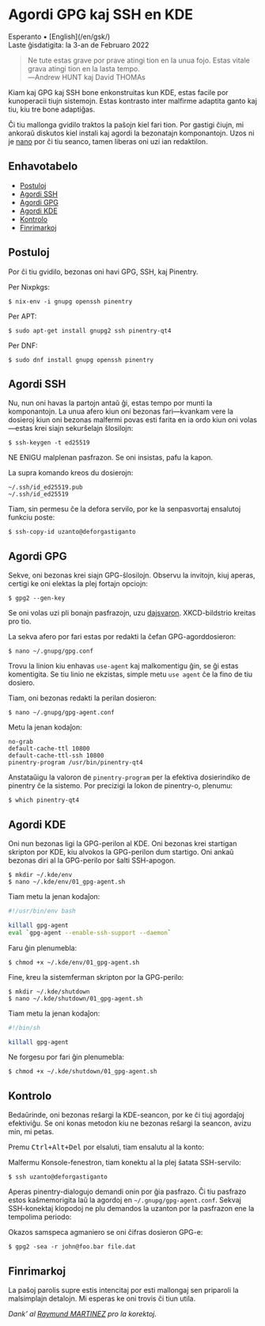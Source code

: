 Agordi GPG kaj SSH en KDE
=========================

<div class="center">Esperanto ▪ [English](/en/gsk/)</div>
<div class="center">Laste ĝisdatigita: la 3-an de Februaro 2022</div>

>Ne tute estas grave por prave atingi tion en la unua fojo. Estas vitale grava atingi tion en la
>lasta tempo.<br>
>―Andrew HUNT kaj David THOMAs

Kiam kaj GPG kaj SSH bone enkonstruitas kun KDE, estas facile por kunoperacii tiujn
sistemojn. Estas kontrasto inter malfirme adaptita ganto kaj tiu, kiu tre bone adaptiĝas.

Ĉi tiu mallonga gvidilo traktos la paŝojn kiel fari tion. Por gastigi ĉiujn, mi ankoraŭ diskutos
kiel instali kaj agordi la bezonatajn komponantojn. Uzos ni je [nano](https://www.nano-editor.org/)
por ĉi tiu seanco, tamen liberas oni uzi ian redaktilon.


<a name="et"></a>Enhavotabelo
-----------------------------

- [Postuloj](#postuloj)
- [Agordi SSH](#ssh)
- [Agordi GPG](#gpg)
- [Agordi KDE](#kde)
- [Kontrolo](#kontrolo)
- [Finrimarkoj](#finrimarkoj)


<a name="postuloj"></a>Postuloj
-------------------------------

Por ĉi tiu gvidilo, bezonas oni havi GPG, SSH, kaj Pinentry.

Per Nixpkgs:

    $ nix-env -i gnupg openssh pinentry

Per APT:

    $ sudo apt-get install gnupg2 ssh pinentry-qt4

Per DNF:

    $ sudo dnf install gnupg openssh pinentry


<a name="ssh"></a>Agordi SSH
----------------------------

Nu, nun oni havas la partojn antaŭ ĝi, estas tempo por munti la komponantojn. La unua afero kiun oni
bezonas fari—kvankam vere la dosieroj kiun oni bezonas malfermi povas esti farita en ia ordo kiun oni
volas—estas krei siajn sekurŝelajn ŝlosilojn:

    $ ssh-keygen -t ed25519

NE ENIGU malplenan pasfrazon. Se oni insistas, pafu la kapon.

La supra komando kreos du dosierojn:

    ~/.ssh/id_ed25519.pub
    ~/.ssh/id_ed25519

Tiam, sin permesu ĉe la defora servilo, por ke la senpasvortaj ensalutoj funkciu poste:

    $ ssh-copy-id uzanto@deforgastiganto


<a name="gpg"></a>Agordi GPG
----------------------------

Sekve, oni bezonas krei siajn GPG-ŝlosilojn. Observu la invitojn, kiuj aperas, certigi ke oni
elektas la plej fortajn opciojn:

    $ gpg2 --gen-key

Se oni volas uzi pli bonajn pasfrazojn, uzu
[dajsvaron](http://world.std.com/~reinhold/diceware.html). XKCD-bildstrio kreitas pro tio.

La sekva afero por fari estas por redakti la ĉefan GPG-agorddosieron:

    $ nano ~/.gnupg/gpg.conf

Trovu la linion kiu enhavas `use-agent` kaj malkomentigu ĝin, se ĝi estas komentigita. Se tiu linio
ne ekzistas, simple metu `use agent` ĉe la fino de tiu dosiero.

Tiam, oni bezonas redakti la perilan dosieron:

    $ nano ~/.gnupg/gpg-agent.conf

Metu la jenan kodaĵon:

    no-grab
    default-cache-ttl 10800
    default-cache-ttl-ssh 10800
    pinentry-program /usr/bin/pinentry-qt4

Anstataŭigu la valoron de `pinentry-program` per la efektiva dosierindiko de pinentry ĉe la
sistemo. Por precizigi la lokon de pinentry-o, plenumu:

    $ which pinentry-qt4


<a name="kde"></a>Agordi KDE
----------------------------

Oni nun bezonas ligi la GPG-perilon al KDE. Oni bezonas krei startigan skripton por KDE, kiu
alvokos la GPG-perilon dum startigo. Oni ankaŭ bezonas diri al la GPG-perilo por ŝalti SSH-apogon.

    $ mkdir ~/.kde/env
    $ nano ~/.kde/env/01_gpg-agent.sh

Tiam metu la jenan kodaĵon:

```bash
#!/usr/bin/env bash

killall gpg-agent
eval `gpg-agent --enable-ssh-support --daemon`
```

Faru ĝin plenumebla:

    $ chmod +x ~/.kde/env/01_gpg-agent.sh

Fine, kreu la sistemferman skripton por la GPG-perilo:

    $ mkdir ~/.kde/shutdown
    $ nano ~/.kde/shutdown/01_gpg-agent.sh

Tiam metu la jenan kodaĵon:

```bash
#!/bin/sh

killall gpg-agent
```

Ne forgesu por fari ĝin plenumebla:

    $ chmod +x ~/.kde/shutdown/01_gpg-agent.sh


<a name="kontrolo"></a>Kontrolo
-------------------------------

Bedaŭrinde, oni bezonas reŝargi la KDE-seancon, por ke ĉi tiuj agordaĵoj efektiviĝu. Se oni konas
metodon kiu ne bezonas reŝargi la seancon, avizu min, mi petas.

Premu <kbd>Ctrl+Alt+Del</kbd> por elsaluti, tiam ensalutu al la konto:

Malfermu Konsole-fenestron, tiam konektu al la plej ŝatata SSH-servilo:

    $ ssh uzanto@deforgastiganto

Aperas pinentry-dialogujo demandi onin por ĝia pasfrazo. Ĉi tiu pasfrazo estos kaŝmemorigita laŭ
la agordoj en `~/.gnupg/gpg-agent.conf`. Sekvaj SSH-konektaj klopodoj ne plu demandos la
uzanton por la pasfrazon ene la tempolima periodo:

Okazos samspeca agmaniero se oni ĉifras dosieron GPG-e:

    $ gpg2 -sea -r john@foo.bar file.dat


<a name="finrimarkoj"></a>Finrimarkoj
-------------------------------------

La paŝoj parolis supre estis intencitaj por esti mallongaj sen priparoli la malsimplajn
detalojn. Mi esperas ke oni trovis ĉi tiun utila.

_Dank’ al [Raymund MARTINEZ](https://zhaqenl.github.io) pro la korektoj._

